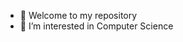 - 👋 Welcome to my repository
- 👀 I’m interested in Computer Science


<!---
1000c0/1000c0 is a ✨ special ✨ repository because its `README.md` (this file) appears on your GitHub profile.
You can click the Preview link to take a look at your changes.
--->
